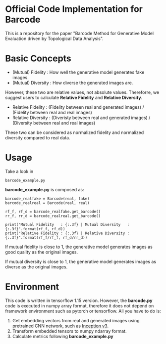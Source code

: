 # Official Code Implementation for Barcode
This is a repository for the paper "Barcode Method for Generative Model Evaluation driven by Topological Data Analysis".

# Basic Concepts

- (Mutual) Fidelity : How well the generative model generates fake images.
- (Mutual) Diversity : How diverse the generated images are.

However, these two are relative values, not absolute values. Thereforre, we suggest users to calculate **Relative Fidelity** and **Relative Diversity**.

- Relative Fidelity : (Fidelity between real and generated images) / (Fidelity between real and real images)
- Relative Diversity : (Diveristy between real and generated images) / (Diversity between real and real images)

These two can be considered as normalized fidelity and normalized diversity compared to real data.

# Usage

Take a look in

    barcode_example.py

**barcode_example.py** is composed as:

```
barcode_realfake = Barcode(real, fake)
barcode_realreal = Barcode(real, real)

rf_f, rf_d = barcode_realfake.get_barcode()
rr_f, rr_d = barcode_realreal.get_barcode()

print("Mutual Fidelity   : {:.3f} | Mutual Diversity   : {:.3f}".format(rf_f, rf_d))
print("Relative Fidelity : {:.3f} | Relative Diversity : {:.3f}".format(rf_f/rf_f, rf_d/rr_d))
```

If mutual fidelity is close to 1, the generative model generates images as good quality as the original images.

If mutual diversity is close to 1, the generative model generates images as diverse as the original images.

# Environment

This code is written in tensorflow 1.15 version. However, the **barcode.py** code is executed in numpy array format, therefore it does not depend on framework environment such as pytorch or tensorflow. All you have to do is:

1. Get embedding vectors from real and generated images using pretrained CNN network, such as [Inception v3](https://www.cv-foundation.org/openaccess/content_cvpr_2016/papers/Szegedy_Rethinking_the_Inception_CVPR_2016_paper.pdf).
2. Transform embedded tensors to numpy ndarray format.
3. Calculate metrics following **barcode_example.py**
